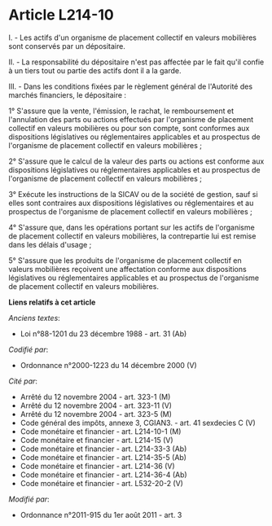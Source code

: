 # Article L214-10

I. - Les actifs d'un organisme de placement collectif en valeurs mobilières sont conservés par un dépositaire.

II. - La responsabilité du dépositaire n'est pas affectée par le fait qu'il confie à un tiers tout ou partie des actifs dont
il a la garde.

III. - Dans les conditions fixées par le règlement général de l'Autorité des marchés financiers, le dépositaire :

1° S'assure que la vente, l'émission, le rachat, le remboursement et l'annulation des parts ou actions effectués par
l'organisme de placement collectif en valeurs mobilières ou pour son compte, sont conformes aux dispositions législatives ou
réglementaires applicables et au prospectus de l'organisme de placement collectif en valeurs mobilières ;

2° S'assure que le calcul de la valeur des parts ou actions est conforme aux dispositions législatives ou réglementaires
applicables et au prospectus de l'organisme de placement collectif en valeurs mobilières ;

3° Exécute les instructions de la SICAV ou de la société de gestion, sauf si elles sont contraires aux dispositions
législatives ou réglementaires et au prospectus de l'organisme de placement collectif en valeurs mobilières ;

4° S'assure que, dans les opérations portant sur les actifs de l'organisme de placement collectif en valeurs mobilières, la
contrepartie lui est remise dans les délais d'usage ;

5° S'assure que les produits de l'organisme de placement collectif en valeurs mobilières reçoivent une affectation conforme
aux dispositions législatives ou réglementaires applicables et au prospectus de l'organisme de placement collectif en valeurs
mobilières.

**Liens relatifs à cet article**

_Anciens textes_:

  - Loi n°88-1201 du 23 décembre 1988 - art. 31 (Ab)

_Codifié par_:

  - Ordonnance n°2000-1223 du 14 décembre 2000 (V)

_Cité par_:

  - Arrêté du 12 novembre 2004 - art. 323-1 (M)
  - Arrêté du 12 novembre 2004 - art. 323-11 (V)
  - Arrêté du 12 novembre 2004 - art. 323-5 (M)
  - Code général des impôts, annexe 3, CGIAN3. - art. 41 sexdecies C (V)
  - Code monétaire et financier - art. L214-10-1 (M)
  - Code monétaire et financier - art. L214-15 (V)
  - Code monétaire et financier - art. L214-33-3 (Ab)
  - Code monétaire et financier - art. L214-35-5 (Ab)
  - Code monétaire et financier - art. L214-36 (V)
  - Code monétaire et financier - art. L214-36-4 (Ab)
  - Code monétaire et financier - art. L532-20-2 (V)

_Modifié par_:

  - Ordonnance n°2011-915 du 1er août 2011 - art. 3
